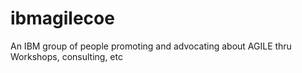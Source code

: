 # ibmagilecoe
An IBM group of people promoting and advocating about AGILE thru Workshops, consulting, etc
